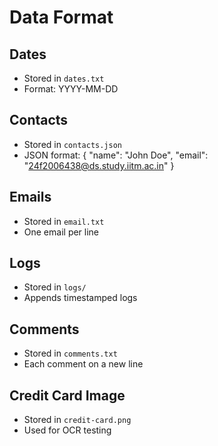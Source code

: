 # Data Format

## Dates
- Stored in `dates.txt`
- Format: YYYY-MM-DD

## Contacts
- Stored in `contacts.json`
- JSON format: { "name": "John Doe", "email": "24f2006438@ds.study.iitm.ac.in" }

## Emails
- Stored in `email.txt`
- One email per line

## Logs
- Stored in `logs/`
- Appends timestamped logs

## Comments
- Stored in `comments.txt`
- Each comment on a new line

## Credit Card Image
- Stored in `credit-card.png`
- Used for OCR testing
